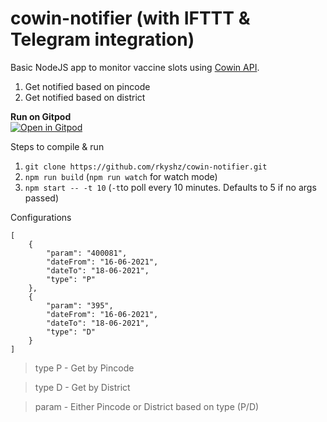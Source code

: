 # cowin-notifier (with IFTTT & Telegram integration)

Basic NodeJS app to monitor vaccine slots using [Cowin API](https://apisetu.gov.in/public/marketplace/api/cowin "Cowin API").
1) Get notified based on pincode
2) Get notified based on district

<b>Run on Gitpod</b><br/>
[![Open in Gitpod](https://gitpod.io/button/open-in-gitpod.svg)](https://gitpod.io/#https://github.com/TheAlgorithms/Javascript)&nbsp;

Steps to compile & run
1) `git clone https://github.com/rkyshz/cowin-notifier.git`
2) `npm run build` (`npm run watch` for watch mode)
3) `npm start -- -t 10` (`-t`to poll every 10 minutes. Defaults to 5 if no args passed)

Configurations
```
[
    {
        "param": "400081",
        "dateFrom": "16-06-2021",
        "dateTo": "18-06-2021",
        "type": "P"
    },
    {
        "param": "395",
        "dateFrom": "16-06-2021",
        "dateTo": "18-06-2021",
        "type": "D"
    }
]
```
>type P - Get by Pincode

>type D - Get by District

>param - Either Pincode or District based on type (P/D)
